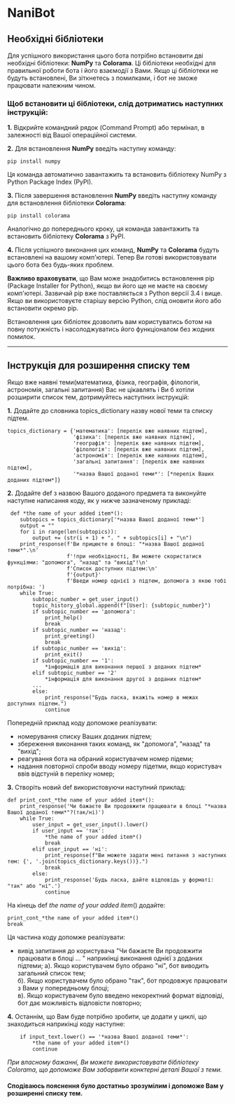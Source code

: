 # NaniBot
## Необхідні бібліотеки ##
Для успішного використання цього бота потрібно встановити дві необхідні бібліотеки: **NumPy** та **Colorama**. Ці бібліотеки необхідні для правильної роботи бота і його взаємодії з Вами. Якщо ці бібліотеки не будуть встановлені, Ви зіткнетесь з помилками, і бот не зможе працювати належним чином.
### Щоб встановити ці бібліотеки, слід дотриматись наступних інструкцій: ###
**1.** Відкрийте командний рядок (Command Prompt) або термінал, в залежності від Вашої операційної системи.

**2.** Для встановлення **NumPy** введіть наступну команду:
```
pip install numpy
```
Ця команда автоматично завантажить та встановить бібліотеку NumPy з Python Package Index (PyPI).

**3.** Після завершення встановлення **NumPy** введіть наступну команду для встановлення бібліотеки **Colorama**:
```
pip install colorama
```
Аналогічно до попереднього кроку, ця команда завантажить та встановить бібліотеку **Colorama** з PyPI.

**4.** Після успішного виконання цих команд, **NumPy** та **Colorama** будуть встановлені на вашому комп'ютері. Тепер Ви готові використовувати цього бота без будь-яких проблем.

**Важливо враховувати**, що Вам може знадобитись встановлення pip (Package Installer for Python), якщо ви його ще не маєте на своєму комп'ютері. Зазвичай pip вже поставляється з Python версії 3.4 і вище. Якщо ви використовуєте старішу версію Python, слід оновити його або встановити окремо pip.

Встановлення цих бібліотек дозволить вам користуватись ботом на повну потужність і насолоджуватись його функціоналом без жодних помилок.

---
## Інструкція для розширення списку тем ##
Якщо вже наявні теми(математика, фізика, географія, філологія, астрономія, загальні запитання) Вас не цікавлять і Ви б хотіли розширити список тем, дотримуйтесь наступних інструкцій:

**1.** Додайте до словника topics_dictionary назву нової теми та списку підтем.
```
topics_dictionary = {'математика': [перелік вже наявних підтем],
                     'фізика': [перелік вже наявних підтем],
                     'географія': [перелік вже наявних підтем],
                     'філологія': [перелік вже наявних підтем],
                     'астрономія': [перелік вже наявних підтем],
                     'загальні запитання': [перелік вже наявних підтем],
                     '*назва Вашої доданої теми*': [*перелік Ваших доданих підтем*]}
 ```                   
 **2.** Додайте def з назвою Вашого доданого предмета та виконуйте наступне написання коду, як у нижче зазначеному прикладі:
``` 
 def *the name of your added item*():
    subtopics = topics_dictionary['*назва Вашої доданої теми*']
    output = ""
    for i in range(len(subtopics)):
        output += (str(i + 1) + ". " + subtopics[i] + "\n")
    print_response(f'Ви прицюєте в блоці: "*назва Вашої доданої теми*".\n' 
                   f'!при необхідності, Ви можете скористатися функціями: "допомога", "назад" та "вихід"!\n'
                   f'Список доступних підтем:\n'
                   f'{output}'
                   f'Введи номер однієї з підтем, допомога з якою тобі потрібна: ')
    while True:
        subtopic_number = get_user_input()
        topic_history_global.append(f"[User]: {subtopic_number}")
        if subtopic_number == 'допомога':
            print_help()
            break
        if subtopic_number == 'назад':
            print_greeting()
            break
        if subtopic_number == 'вихід':
            print_exit()
        if subtopic_number == '1':
            *інформація для виконання першої з доданих підтем*
        elif subtopic_number == '2'
            *інформація для виконання другої з доданих підтем*
        ...
        else:
            print_response("Будь ласка, вкажіть номер в межах доступних підтем.")
            continue
```
Попередній приклад коду допоможе реалізувати:
+ номерування списку Ваших доданих підтем;
+ збереження виконання таких команд, як "допомога", "назад" та "вихід";
+ реагування бота на обраний користувачем номер підеми;
+ надання повторної спроби вводу номеру підетми, якщо користувач ввів відстуній в переліку номер;

**3.** Створіть новий def використовуючи наступний приклад:
```
def print_cont_*the name of your added item*():
    print_response('Чи бажаєте Ви продовжити працювати в блоці "*назва Вашої доданої теми*"?(так/ні)')
    while True:
        user_input = get_user_input().lower()
        if user_input == 'так':
            *the name of your added item*()
            break
        elif user_input == 'ні':
            print_response(f"Ви можете задати мені питання з наступних тем: {', '.join(topics_dictionary.keys())}.")
            break
        else:
            print_response('Будь ласка, дайте відповідь у форматі: "так" або "ні".')
            continue
```
На кінець def *the name of your added item*() додайте:
```
print_cont_*the name of your added item*()
break
```
Ця частина коду допомже реалізувати:
+ вивід запитання до користувача "Чи бажаєте Ви продовжити працювати в блоці ... " наприкінці виконання однієї з доданих підтеми;
    а). Якщо користувачем було обрано "ні", бот виводить загальний список тем;                                                                                     
    б). Якщо користувачем було обрано "так", бот продовжує працювати з Вами у попередньому блоці;    
    в). Якщо користувачем було введено некоректний формат відповіді, бот дає можливість відповісти повторно;

**4.** Останнім, що Вам буде потрібно зробити, це додати у циклі, що знаходиться наприкінці коду наступне:
```
    if input_text.lower() == '*назва Вашої доданої теми*':
        *the name of your added item*()
        continue
```
*При власному бажанні, Ви можете використовувати бібліотеку Colorama, що допоможе Вам забарвити конктерні деталі Вашої з теми.*
#### Сподіваюсь пояснення було достатньо зрозумілим і допоможе Вам у розширенні списку тем. ####
